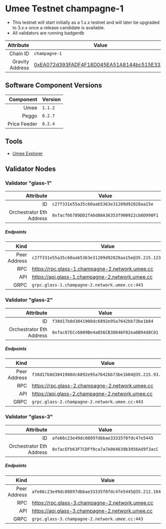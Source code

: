 # Umee Testnet champagne-1

* This testnet will start initially as a 1.x.x testnet and will later be upgraded to 3.x.x once a release candidate is available.
* All validators are running badgerdb


| Attribute | Value |
|----------:|-------|
| Chain ID         | `champagne-1` |
| Gravity Address  | [0xEA072d393FADF4F18D045EA51A8144bc515E3322](https://goerli.etherscan.io/address/0xEA072d393FADF4F18D045EA51A8144bc515E3322) |

## Software Component Versions

| Component | Version |
|----------:|---------|
| Umee | `1.1.2` |
| Peggo | `0.2.7` |
| Price Feeder | `0.2.4` |


## Tools

* [Umee Explorer](https://explorer.network.umee.cc)

## Validator Nodes


### Validator "glass-1"

| Attribute | Value |
|----------:|-------|
| ID                       | `c27f331e55a35c60aab5363e31209d92028aa15e` |
| Orchestrator Eth Address | `0xfacf66789DD2fA6d80A36353f900922cb6D990F1` |

##### Endpoints

| Kind | Value |
|-----:|-------|
| Peer Address | `c27f331e55a35c60aab5363e31209d92028aa15e@35.215.123.79:26656` |
| RPC          | https://rpc.glass-1.champagne-2.network.umee.cc |
| API          | https://api.glass-1.champagne-2.network.umee.cc |
| GRPC         | `grpc.glass-1.champagne-2.network.umee.cc:443` |

### Validator "glass-2"

| Attribute | Value |
|----------:|-------|
| ID                       | `f38d17b0d3841900dc6892e95a7642bb73be1b84` |
| Orchestrator Eth Address | `0xfac87ECc6009Be4a856CB30846F82ea0B94d8C01` |

##### Endpoints

| Kind | Value |
|-----:|-------|
| Peer Address | `f38d17b0d3841900dc6892e95a7642bb73be1b84@35.215.93.223:26656` |
| RPC          | https://rpc.glass-2.champagne-2.network.umee.cc |
| API          | https://api.glass-2.champagne-2.network.umee.cc |
| GRPC         | `grpc.glass-2.champagne-2.network.umee.cc:443` |

### Validator "glass-3"

| Attribute | Value |
|----------:|-------|
| ID                       | `afe66c23e49dc08897dbbae33335f0fdc47e5445` |
| Orchestrator Eth Address | `0xfacEFb63F7CDFf0ca7a7A064639b3956Ad9f3acC` |

##### Endpoints

| Kind | Value |
|-----:|-------|
| Peer Address | `afe66c23e49dc08897dbbae33335f0fdc47e5445@35.212.164.89:26656` |
| RPC          | https://rpc.glass-3.champagne-2.network.umee.cc |
| API          | https://api.glass-3.champagne-2.network.umee.cc |
| GRPC         | `grpc.glass-3.champagne-2.network.umee.cc:443` |


